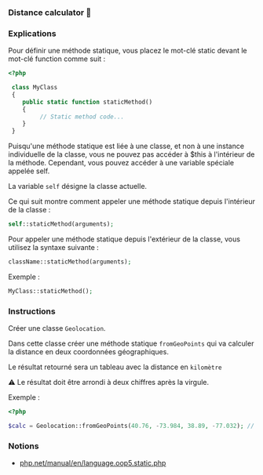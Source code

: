 ### Distance calculator 🚀

### Explications

Pour définir une méthode statique, vous placez le mot-clé static devant le mot-clé function comme suit :


```php
<?php

 class MyClass
 {
	public static function staticMethod()
	{
	     // Static method code...
	}
 }
```

Puisqu'une méthode statique est liée à une classe, et non à une instance individuelle de la classe, vous ne pouvez pas accéder à $this à l'intérieur de la méthode. Cependant, vous pouvez accéder à une variable spéciale appelée self. 

La variable `self` désigne la classe actuelle.

Ce qui suit montre comment appeler une méthode statique depuis l'intérieur de la classe :
```php
self::staticMethod(arguments);
```

Pour appeler une méthode statique depuis l'extérieur de la classe, vous utilisez la syntaxe suivante :
```php
className::staticMethod(arguments);
```

Exemple :

```php
MyClass::staticMethod();
```

### Instructions

Créer une classe `Geolocation`.

Dans cette classe créer une méthode statique `fromGeoPoints` qui va calculer la distance en deux coordonnées géographiques.

Le résultat retourné sera un tableau avec la distance en `kilomètre`

⚠ Le résultat doit être arrondi à deux chiffres après la virgule.

Exemple : 
```php
<?php

$calc = Geolocation::fromGeoPoints(40.76, -73.984, 38.89, -77.032); // 333.09
```

### Notions 

- [php.net/manual/en/language.oop5.static.php](https://www.php.net/manual/en/language.oop5.static.php)